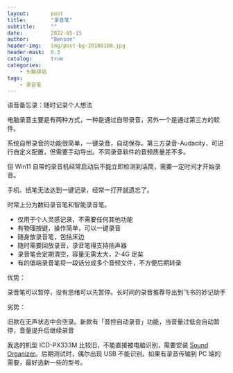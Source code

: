 ```yaml
---
layout:       post
title:        "录音笔"
subtitle:     ""
date:         2022-05-15
author:       "Benson"
header-img:   img/post-bg-20180108.jpg
header-mask:  0.3
catalog:      true
categories:
    - 头脑驿站
tags: 
    - 录音笔
---
```

语音备忘录：随时记录个人想法

电脑录音主要是有两种方式，一种是通过自带录音，另外一个是通过第三方的软件。

系统自带录音的功能很简单，一键录音，自动保存。第三方录音-Audacity，可进行自定义配置，但需要手动导出。不同录音软件的音频质量差不多。

但 Win11 自带的录音机经常启动后不能立即检测到话筒，需要一定时间才开始录音。

手机、纸笔无法达到一键记录，经常一打开就遗忘了。

时常上分为数码录音笔和智能录音笔。

- 仅用于个人灵感记录，不需要任何其他功能
- 有物理按键，操作简单，可以一键录音
- 随身放录音笔，包括床边
- 随时需要回放录音，录音笔得支持扬声器
- 录音笔会定期清空，容量无需太大，2-4G 足矣
- 有的低端录音笔将一段话分成多个音频文件，不方便后期转录

优势：

录音笔可以暂停，没有思绪可以先暂停。长时间的录音推荐导出到飞书的妙记助手

劣势：

旧款在无声状态中会空录。新款有「音控自动录音」功能，当音量过低会自动暂停，音量提升后继续录音

我选的机型 ICD-PX333M 比较旧，不能直接被电脑识别，需要安装 [Sound Organizer](https://www.sonystyle.com.cn/minisite/cross/app/sound_organizer.htm)。后期测试时，偶尔出现 USB 不能识别。如果有录音传输到 PC 端的需要，最好选新一些的型号。
